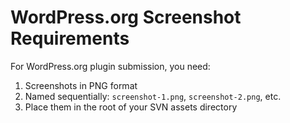 # WordPress.org Screenshot Requirements

For WordPress.org plugin submission, you need:

1. Screenshots in PNG format
2. Named sequentially: `screenshot-1.png`, `screenshot-2.png`, etc.
3. Place them in the root of your SVN assets directory